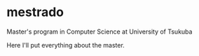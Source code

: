 # mestrado

Master's program in Computer Science at University of Tsukuba

Here I'll put everything about the master.
